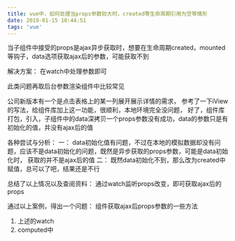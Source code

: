 ```yaml
---
title: vue中，如何处理当props参数较大时，created等生命周期引用为空等情形
date: 2019-01-15 10:44:51
tags: 'vue'
---
```


当子组件中接受的props是ajax异步获取时，想要在生命周期created，mounted等钩子，data选项获取ajax后的参数，可能获取不到

解决方案： 在watch中处理参数即可

此类问题再取后台参数渲染组件中比较常见

公司新版本有一个是点击表格上的某一列展开展示详情的需求，
参考了一下iView的写法，给组件库加上这一功能，很顺利，本地环境完全没问题，
好了，组件库打包，引入，子组件中的data深拷贝一个props参数没有成功，data的参数只是有初始化的值，并没有ajax后的值

各种尝试与分析：
一： data初始化值有问题，不过在本地的模拟数据却没有问题，应该不是data初始化的问题，既然是异步获取的props参数，可能是data初始化时，
获取的并不是ajax后的值
二： 既然data初始化不到，那么改为created中赋值，总可以了吧，结果还是不行

总结了以上情况以及查阅资料：
通过watch监听props改变，即可获取ajax后的props


通过以上案例，得出一个问题： 组件获取ajax后props参数的一些方法
1. 上述的watch
2. computed中